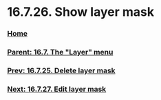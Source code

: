 # 16.7.26. Show layer mask

### [Home](./00-home.md)
### [Parent: 16.7. The "Layer" menu](./16-07-00-the-layer-menu.md)
### [Prev: 16.7.25. Delete layer mask](./16-07-25-delete-layer-mask.md)
### [Next: 16.7.27. Edit layer mask](./16-07-27-edit-layer-mask.md)
